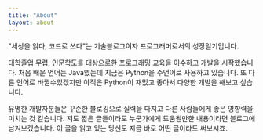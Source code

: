 ```yaml
---
title: "About"
layout: about
---
```


"세상을 읽다, 코드로 쓰다"는 기술블로그이자 프로그래머로서의 성장일기입니다.

대학졸업 무렵, 인문학도를 대상으로한 프로그래밍 교육을 이수하고 개발을 시작했습니다.
처음 배운 언어는 Java였는데 지금은 Python을 주언어로 사용하고 있습니다.
또 다른 언어로 바뀔수있겠지만 아직은 Python이 재밌고 좋아서 다양한 개발을 해보고 싶습니다.

유명한 개발자분들은 꾸준한 블로깅으로 실력을 다지고 다른 사람들에게 좋은 영향력을 미치는 것 같습니다.
저도 짧은 글들이라도 누군가에게 도움될만한 내용이라면 블로그에 남겨보겠습니다.
이 글을 읽고 있는 당신도 지금 바로 어떤 글이라도 써보시죠. 